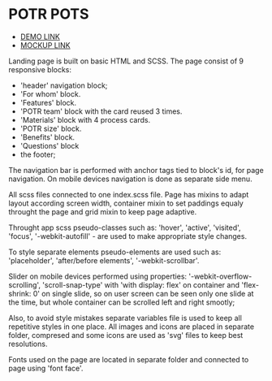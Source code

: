 # POTR POTS 
 - [DEMO LINK](https://DenLysiak.github.io/potr-pots-landing-page/)
 - [MOCKUP LINK](https://www.figma.com/design/50zgLU65Mcd3MisFHMfLfx/POTR-POTS_FE-students?node-id=1760-281&node-type=canvas)

Landing page is built on basic HTML and SCSS. The page consist of 9 responsive blocks: 
-  'header' navigation block;
-  'For whom' block.
-  'Features' block.
-  'POTR team' block with the card reused 3 times.
-  'Materials' block with 4 process cards.
-  'POTR size' block.
-  'Benefits' block.
-  'Questions' block
-   the footer;

The navigation bar is performed with anchor tags tied to block's id, for page navigation. On mobile devices navigation is done as separate side menu.

All scss files connected to one index.scss file. Page has mixins to adapt layout according screen width, container mixin to set paddings equaly throught the page and grid mixin to keep page adaptive.

Throught app scss pseudo-classes such as: 'hover', 'active', 'visited', 'focus', '-webkit-autofill' - are used to make appropriate style changes.

To style separate elements pseudo-elements are used such as: 'placeholder', 'after/before elements', '-webkit-scrollbar'.

Slider on mobile devices performed using properties: '-webkit-overflow-scrolling', 'scroll-snap-type' with 'with display: flex' on container and 'flex-shrink: 0' on single slide,
so on user screen can be seen only one slide at the time, but whole container can be scrolled left and right smootly;

Also, to avoid style mistakes separate variables file is used to keep all repetitive styles in one place.
All images and icons are placed in separate folder, compresed and some icons are used as 'svg' files to keep best resolutions.

Fonts used on the page are located in separate folder and connected to page using 'font face'.
